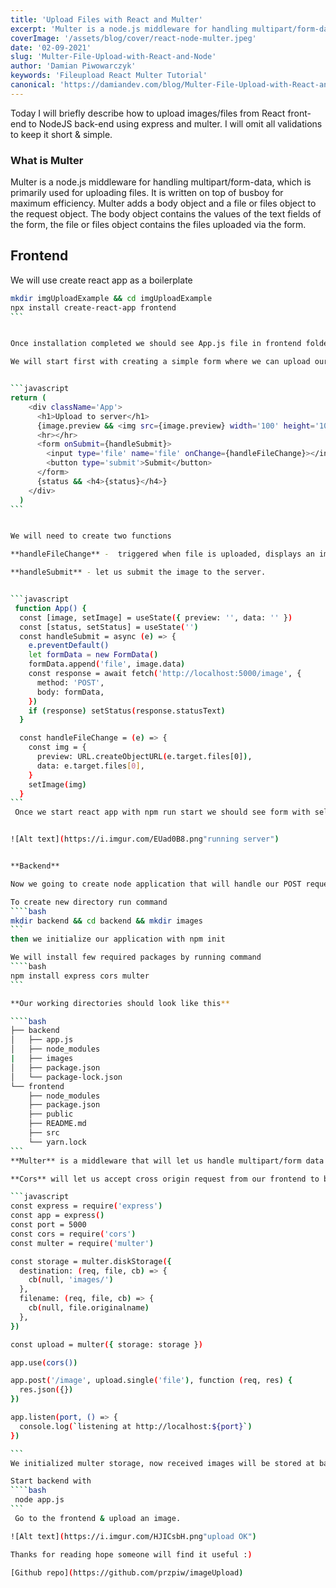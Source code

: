 ```yaml
---
title: 'Upload Files with React and Multer'
excerpt: 'Multer is a node.js middleware for handling multipart/form-data, which is primarily used for uploading files. It is written on top of busboy for maximum efficiency.'
coverImage: '/assets/blog/cover/react-node-multer.jpeg'
date: '02-09-2021'
slug: 'Multer-File-Upload-with-React-and-Node'
author: 'Damian Piwowarczyk'
keywords: 'Fileupload React Multer Tutorial'
canonical: 'https://damiandev.com/blog/Multer-File-Upload-with-React-and-Node'
---
```


Today I will briefly describe how to upload images/files from React front-end to NodeJS back-end using express and multer. I will omit all validations to keep it short & simple.

### What is Multer

Multer is a node.js middleware for handling multipart/form-data, which is primarily used for uploading files. It is written on top of busboy for maximum efficiency.
Multer adds a body object and a file or files object to the request object. The body object contains the values of the text fields of the form, the file or files object contains the files uploaded via the form.

## Frontend

We will use create react app as a boilerplate

`````bash
mkdir imgUploadExample && cd imgUploadExample
npx install create-react-app frontend
```


Once installation completed we should see App.js file in frontend folder.

We will start first with creating a simple form where we can upload our image.


```javascript
return (
    <div className='App'>
      <h1>Upload to server</h1>
      {image.preview && <img src={image.preview} width='100' height='100' />}
      <hr></hr>
      <form onSubmit={handleSubmit}>
        <input type='file' name='file' onChange={handleFileChange}></input>
        <button type='submit'>Submit</button>
      </form>
      {status && <h4>{status}</h4>}
    </div>
  )
```


We will need to create two functions

**handleFileChange** -  triggered when file is uploaded, displays an image preview & stores our image data in the state.

**handleSubmit** - let us submit the image to the server.


```javascript
 function App() {
  const [image, setImage] = useState({ preview: '', data: '' })
  const [status, setStatus] = useState('')
  const handleSubmit = async (e) => {
    e.preventDefault()
    let formData = new FormData()
    formData.append('file', image.data)
    const response = await fetch('http://localhost:5000/image', {
      method: 'POST',
      body: formData,
    })
    if (response) setStatus(response.statusText)
  }

  const handleFileChange = (e) => {
    const img = {
      preview: URL.createObjectURL(e.target.files[0]),
      data: e.target.files[0],
    }
    setImage(img)
  }
```
 Once we start react app with npm run start we should see form with select & submit button.


![Alt text](https://i.imgur.com/EUad0B8.png"running server")


**Backend**

Now we going to create node application that will handle our POST request with image data send from the fronted. Once image is received it will save it our working directory.

To create new directory run command
````bash
mkdir backend && cd backend && mkdir images
```
then we initialize our application with npm init

We will install few required packages by running command
````bash
npm install express cors multer
```

**Our working directories should look like this**

````bash
├── backend
│   ├── app.js
│   ├── node_modules
|   ├── images
│   ├── package.json
│   └── package-lock.json
└── frontend
    ├── node_modules
    ├── package.json
    ├── public
    ├── README.md
    ├── src
    └── yarn.lock
```
**Multer** is a middleware that will let us handle multipart/form data sent from our frontend form.

**Cors** will let us accept cross origin request from our frontend to backend.

```javascript
const express = require('express')
const app = express()
const port = 5000
const cors = require('cors')
const multer = require('multer')

const storage = multer.diskStorage({
  destination: (req, file, cb) => {
    cb(null, 'images/')
  },
  filename: (req, file, cb) => {
    cb(null, file.originalname)
  },
})

const upload = multer({ storage: storage })

app.use(cors())

app.post('/image', upload.single('file'), function (req, res) {
  res.json({})
})

app.listen(port, () => {
  console.log(`listening at http://localhost:${port}`)
})

```
We initialized multer storage, now received images will be stored at backend/images with original filename.

Start backend with
````bash
 node app.js
```
 Go to the frontend & upload an image.

![Alt text](https://i.imgur.com/HJICsbH.png"upload OK")

Thanks for reading hope someone will find it useful :)

[Github repo](https://github.com/przpiw/imageUpload)
`````
